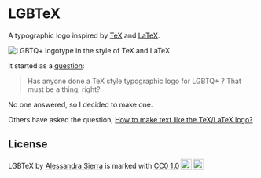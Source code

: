 # LGBTeX

A typographic logo
inspired by [TeX](https://tug.org/)
and [LaTeX](https://www.latex-project.org/).

![LGBTQ+ logotype in the style of TeX and LaTeX](lgbtex.png)

It started as a [question](https://hachyderm.io/@lambdasierra/112339737898462718):

> Has anyone done a TeX style typographic logo for LGBTQ+ ? 
> That must be a thing, right?

No one answered, so I decided to make one.

Others have asked the question,
[How to make text like the TeX/LaTeX logo?](https://tex.stackexchange.com/q/519789)

## License

<p xmlns:cc="http://creativecommons.org/ns#" xmlns:dct="http://purl.org/dc/terms/"><span property="dct:title">LGBTeX</span> by <a rel="cc:attributionURL dct:creator" property="cc:attributionName" href="https://www.lambdasierra.com/">Alessandra Sierra</a> is marked with <a href="https://creativecommons.org/publicdomain/zero/1.0/?ref=chooser-v1" target="_blank" rel="license noopener noreferrer" style="display:inline-block;">CC0 1.0<img style="height:22px!important;margin-left:3px;vertical-align:text-bottom;" src="https://mirrors.creativecommons.org/presskit/icons/cc.svg?ref=chooser-v1" alt=""><img style="height:22px!important;margin-left:3px;vertical-align:text-bottom;" src="https://mirrors.creativecommons.org/presskit/icons/zero.svg?ref=chooser-v1" alt=""></a></p> 
